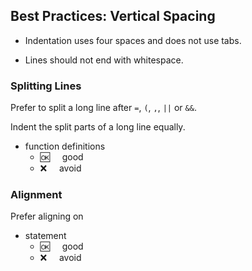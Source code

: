 ## Best Practices:  Vertical Spacing

     
- Indentation uses four spaces and does not use tabs.

- Lines should not end with whitespace.

### Splitting Lines

Prefer to split a long line after `=`, `(`, `,`, `||` or `&&`.

Indent the split parts of a long line equally.

- function definitions
  - :ok:&nbsp;&nbsp;&nbsp;&nbsp; good
  - :x:&nbsp;&nbsp;&nbsp;&nbsp;  avoid

### Alignment

Prefer aligning on

- statement
  - :ok:&nbsp;&nbsp;&nbsp;&nbsp; good
  - :x:&nbsp;&nbsp;&nbsp;&nbsp;  avoid
  
